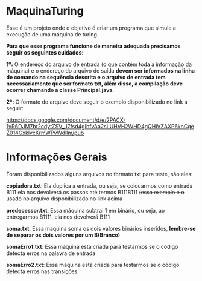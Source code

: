 # MaquinaTuring
Esse é um projeto onde o objetivo é criar um programa que simule a execução de uma máquina de turing.

**Para que esse programa funcione de maneira adequada precisamos seguir os seguintes cuidados**:

**1º:** O endereço do arquivo de entrada (o que contém toda a informação da máquina) e o endereço do arquivo de saída **devem ser informados na 
linha de comando na sequência descrita e o arquivo de entrada tem necessariamente que ser formato txt, além disso, a compilação deve ocorrer chamando a classe Principal.java**. 

**2º:** O formato do arquivo deve seguir o exemplo disponibilizado no link a seguir: 

https://docs.google.com/document/d/e/2PACX-1vR6DJM7bt2cdytZSV_J7fsd4gIbfvAa2sLUHVH2WHD4gQHiVZAXP6knCqeZ014GxklvcKrmWPvWdlIm/pub

# Informações Gerais
Foram disponibilizados alguns arquivos no formato txt para teste, são eles:

**copiadora.txt**: Ela duplica a entrada, ou seja, se colocarmos como entrada B111 ela nos devolverá os passos até termos B111B111 ~~(essa exemplo é o usado no arquivo disponibilizado no link acima~~

**predecessor.txt**: Essa máquina subtrai 1 em binário, ou seja, ao entregarmos B1111, ela nos devolverá B111

**soma.txt**: Essa maquina soma os dois valores binários inseridos, **lembre-se de separar os dois valores por um B(Branco)**

**somaErro1.txt**: Essa máquina está criada para testarmos se o código detecta erros na palavra de entrada

**somaErro2.txt**: Essa máquina está criada para testarmos se o código detecta erros nas transições

